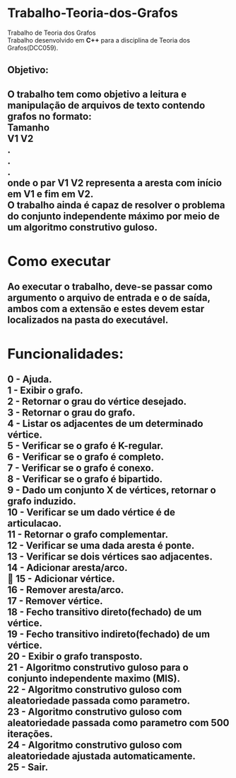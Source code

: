 # Trabalho-Teoria-dos-Grafos
Trabalho de Teoria dos Grafos
<br>
Trabalho desenvolvido em <b>C++</b> para a disciplina de Teoria dos Grafos(DCC059).<br>
<h2>Objetivo:<h2>
O trabalho tem como objetivo a leitura e manipulação de arquivos de texto contendo grafos no formato:<br>
Tamanho<br>
V1 V2 <br>
<t>.<br>
<t>.<br>
<t>.<br>
onde o par V1 V2 representa a aresta com início em V1 e fim em V2.<br>
O trabalho ainda é capaz de resolver o problema do conjunto independente máximo por meio de um algoritmo construtivo guloso.<br>
<h2>Como executar</h2>
Ao executar o trabalho, deve-se passar como argumento o arquivo de entrada e o de saída, ambos com a extensão e estes devem estar localizados na pasta do executável.<br>
<h2>Funcionalidades:</h2>
 0 - Ajuda.<br>
 1 - Exibir o grafo.<br>
 2 - Retornar o grau do vértice desejado. <br>
 3 - Retornar o grau do grafo. <br>
 4 - Listar os adjacentes de um determinado vértice. <br>
 5 - Verificar se o grafo é K-regular. <br>
 6 - Verificar se o grafo é completo.<br> 
 7 - Verificar se o grafo é conexo. <br>
 8 - Verificar se o grafo é bipartido. <br>
 9 - Dado um conjunto X de vértices, retornar o grafo induzido.<br> 
10 - Verificar se um dado vértice é de articulacao. <br>
11 - Retornar o grafo complementar. <br>
12 - Verificar se uma dada aresta é ponte. <br>
13 - Verificar se dois vértices sao adjacentes. <br>
14 - Adicionar aresta/arco. <br>
15 - Adicionar vértice. <br>
16 - Remover aresta/arco.<br> 
17 - Remover vértice. <br>
18 - Fecho transitivo direto(fechado) de um vértice. <br>
19 - Fecho transitivo indireto(fechado) de um vértice. <br>
20 - Exibir o grafo transposto. <br>
21 - Algoritmo construtivo guloso para o conjunto independente maximo (MIS). <br>
22 - Algoritmo construtivo guloso com aleatoriedade passada como parametro. <br>
23 - Algoritmo construtivo guloso com aleatoriedade passada como parametro com 500 iterações. <br>
24 - Algoritmo construtivo guloso com aleatoriedade ajustada automaticamente. <br>
25 - Sair.<br>
